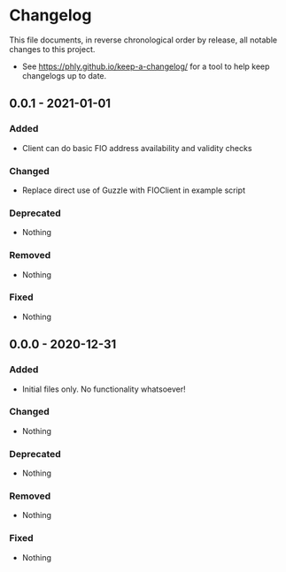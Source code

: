 # Changelog

This file documents, in reverse chronological order by release, all notable changes to this project.

- See https://phly.github.io/keep-a-changelog/ for a tool to help keep changelogs up to date.

## 0.0.1 - 2021-01-01
### Added
- Client can do basic FIO address availability and validity checks

### Changed
- Replace direct use of Guzzle with FIOClient in example script

### Deprecated
- Nothing

### Removed
- Nothing

### Fixed
- Nothing

## 0.0.0 - 2020-12-31
### Added
- Initial files only. No functionality whatsoever!

### Changed
- Nothing

### Deprecated
- Nothing

### Removed
- Nothing

### Fixed
- Nothing
